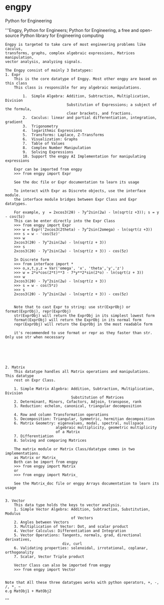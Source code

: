 # engpy
Python for Engineering

'''Engpy, Python for Engineers; Python for Engineering, a free and open-source Python library for Engineering computing

    Engpy is targeted to take care of most engineering problems like caculus,
    transforms, graphs, complex algebraic expressions, Matrices manipulation,
    vector analysis, analyzing signals.

    The Engpy consist of mainly 3 Datatypes:
    1. Expr
        This is the core datatype of Engpy. Most other engpy are based on this class
        This class is responsible for any algebraic manipulations.

            1.  Simple Algebra: Addition, Subtraction, Multiplication, Division
                                Substitution of Expressions; a subject of the formula,
                                clear brackets, and fractions.
            2.  Caculus: linear and partial differentiation, integration, gradient
            3.  Trigonometry
            4.  logarithmic Expressions
            5.  Transforms: Laplace, Z-Transforms
            6.  Visualization: Graphs
            7.  Table of Values
            8.  Complex Number Manipulation
            9.  Solving Expressions
            10. Support the engpy AI Implementation for manipulating expressions

        Expr can be imported from engpy
        >>> from engpy import Expr

        See the doc file or Expr documentation to learn its usage

        To interact with Expr as Discrete objects, use the interface module.
        the interface module bridges between Expr Class and Expr datatypes.

        For example, y  = 2xcos3(2θ) - 7y^2sin(2ω) - ln(sqrt(z +3)); s = y - cos(5z)
        This can be enter directly into the Expr Class
        >>> from engpy import Expr
        >>> w = Expr('2xcos3(2theta) - 7y^2sin(2omega) - ln(sqrt(z +3))
        >>> s = w - 'cos(5z)'
        >>> w
        2xcos3(2θ) - 7y^2sin(2ω) - ln(sqrt(z + 3))
        >>> s
        2xcos3(2θ) - 7y^2sin(2ω) - ln(sqrt(z + 3)) - cos(5z)

        In Discrete form
        >>> from interface import *
        >>> o,x,t,y,z = Var('omega', 'x', 'theta','y','z')
        >>> w = 2*x*cos(2*t)**3 - 7*y**2*sin(2*o) - ln(sqrt(z + 3))
        >>> w
        2xcos3(2θ) - 7y^2sin(2ω) - ln(sqrt(z + 3))
        >>> s = w - cos(5*z)
        >>> s
        2xcos3(2θ) - 7y^2sin(2ω) - ln(sqrt(z + 3)) - cos(5z)


        Note that to cast Expr to string: use str(ExprObj) or format(ExprObj), repr(ExprObj)
        str(ExprObj) will return the ExprObj in its simplest lowest form
        format(ExprObj) will return the ExprObj in its normal form
        repr(ExprObj) will return the ExprObj in the most readable form

        it's recommended to use format or repr as they faster than str. Only use str when necessary
        
        




    2. Matrix
        This datatype handles all Matrix operations and manipulations. This datatype
        rest on Expr Class.

        1. Simple Matrix Algebra: Addition, Subtraction, Multiplication, Division
                                  Substitution of Matrices
        2. Determinant, Minors, Cofactors, Adjoin, transpose, rank
        3. Reduction: echelon, canonical, triangular decomposition

        4. Row and column Transformation operations
        5. Decomposition: Triangular, Symmetric, hermitian decomposition
        6. Matrix Geometry: eigenvalues, modal, spectral, nullspace
                           algebraic multiplicity, geometric multiplicity
                           of a Matrix
        7. Differentiation
        8. Solving and comparing Matrices

        The matrix module or Matrix Class/datatype comes in two implementations.
        as Matrix or Matrix_
        Both can be import from engpy
        >>> from engpy import Matrix
        or
        >>> from engpy import Matrix_
        
        See the Matrix_doc file or engpy Arrays documentation to learn its usage
        

    3. Vector
        This data type holds the keys to vector analysis.
        1. Simple Vector Algebra: Addition, Subtraction, Substitution, Modulus
                                  of Vectors
        2. Angles between Vectors
        3. Multiplication of Vector: Dot, and scalar product
        4. Vector Calculus: Differentiation and Integration
        5. Vector Operations: Tangents, normals, grad, directional derivatives,
                              div, curl
        6. Validating properties: solenoidal, irrotational, coplanar, orthogonality
        7. Scalar, Vector Triple product

        Vector Class can also be imported from engpy
        >>> from engpy import Vector


    Note that All these three datatypes works with python operators, +, -, /, *, ~
    e.g MatObj1 + MatObj2
'''        
        
